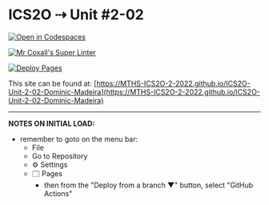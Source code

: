 # ICS2O ⇢ Unit #2-02

[![Open in Codespaces](https://classroom.github.com/assets/launch-codespace-f4981d0f882b2a3f0472912d15f9806d57e124e0fc890972558857b51b24a6f9.svg)](https://classroom.github.com/open-in-codespaces?assignment_repo_id=10440486)

[![Mr Coxall's Super Linter](https://github.com/MTHS-ICS2O-2-2022/ICS2O-Unit-2-02-Dominic-Madeira/workflows/Mr%20Coxall's%20Super%20Linter/badge.svg)](https://github.com/MTHS-ICS2O-2-2022/ICS2O-Unit-2-02-Dominic-Madeira/actions)

[![Deploy Pages](https://github.com/MTHS-ICS2O-2-2022/ICS2O-Unit-2-02-Dominic-Madeira/workflows/Deploy%20Pages/badge.svg)](https://github.com/MTHS-ICS2O-2-2022/ICS2O-Unit-2-02-Dominic-Madeira/actions)

This site can be found at: [https://MTHS-ICS2O-2-2022.github.io/ICS2O-Unit-2-02-Dominic-Madeira](https://MTHS-ICS2O-2-2022.github.io/ICS2O-Unit-2-02-Dominic-Madeira)

---

**NOTES ON INITIAL LOAD:**
- remember to goto on the menu bar:
  - File
  - Go to Repository
  - ⚙ Settings
  - 🗔 Pages
    - then from the "Deploy from a branch ▼" button, select "GitHub Actions"
